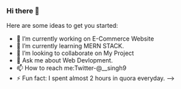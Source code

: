 ### Hi there 👋

Here are some ideas to get you started:

- 🔭 I’m currently working on E-Commerce Website
- 🌱 I’m currently learning MERN STACK.
- 👯 I’m looking to collaborate on My Project
- 💬 Ask me about Web Devlopment.
- 📫 How to reach me:Twitter-@__singh9
- ⚡ Fun fact: I spent almost 2 hours in quora everyday.
-->
